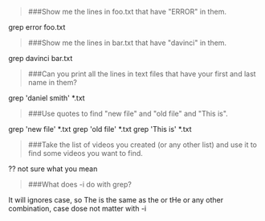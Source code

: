 >###Show me the lines in foo.txt that have "ERROR" in them.

grep error foo.txt

>###Show me the lines in bar.txt that have "davinci" in them.

grep davinci bar.txt

>###Can you print all the lines in text files that have your first and last name in them?

grep 'daniel smith' *.txt

>###Use quotes to find "new file" and "old file" and "This is".

grep 'new file' *.txt
grep 'old file' *.txt
grep 'This is' *.txt

>###Take the list of videos you created (or any other list) and use it to find some videos you want to find.

?? not sure what you mean

>###What does -i do with grep?

It will ignores case, so The is the same as the or tHe or any other combination, case dose not matter with -i
